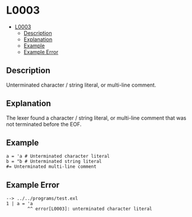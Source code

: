 # L0003

- [L0003](#l0003)
  - [Description](#description)
  - [Explanation](#explanation)
  - [Example](#example)
  - [Example Error](#example-error)

## Description

Unterminated character / string literal, or multi-line comment.

## Explanation

The lexer found a character / string literal, or multi-line comment that was not terminated before the EOF.

## Example

```
a = 'a # Unterminated character literal
b = "b # Unterminated string literal
#= Unterminated multi-line comment
```

## Example Error

```
--> ../../programs/test.exl
1 | a = 'a
        ^^ error[L0003]: unterminated character literal